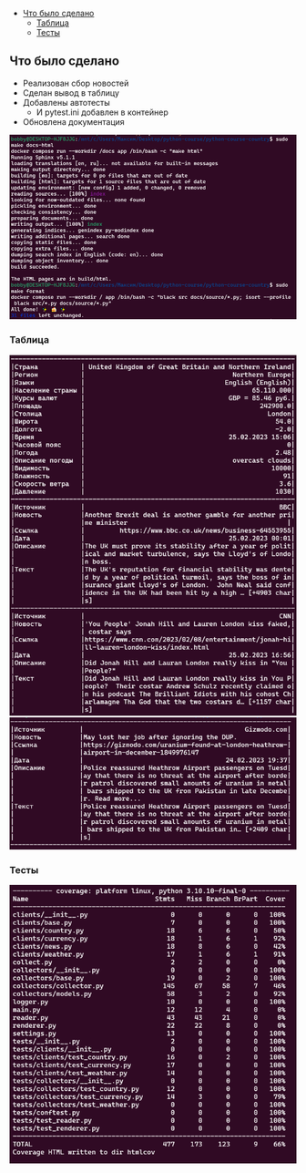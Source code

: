 
-  [Что было сделано](#Что-было-сделано)
    -  [Таблица](#Таблица)
    -  [Тесты](#Тесты)

## Что было сделано

-   Реализован сбор новостей
-   Сделан вывод в таблицу
-   Добавлены автотесты
	-   И pytest.ini добавлен в контейнер
-   Обновлена документация

![](https://raw.githubusercontent.com/makspepe/python-course-country-directory/master/media/1.PNG)

### Таблица 
![](https://raw.githubusercontent.com/makspepe/python-course-country-directory/master/media/2.PNG)
![](https://raw.githubusercontent.com/makspepe/python-course-country-directory/master/media/3.PNG)

### Тесты
![](https://raw.githubusercontent.com/makspepe/python-course-country-directory/master/media/4.PNG)
